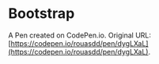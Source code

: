 # Bootstrap

A Pen created on CodePen.io. Original URL: [https://codepen.io/rouasdd/pen/dygLXaL](https://codepen.io/rouasdd/pen/dygLXaL).


